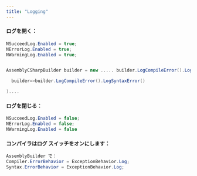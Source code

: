 ```yaml
---
title: "Logging"
---
```


#### ログを開く：

```cs
NSucceedLog.Enabled = true;
NErrorLog.Enabled = true;
NWarningLog.Enabled = true;


AssemblyCSharpBuilder builder = new ..... builder.LogCompileError().LogSyntaxError()..... NDelegate/NClass/NInterface/.... .[StaticInitMethod](

  builder=>builder.LogCompileError().LogSyntaxError()

)....

```

#### ログを閉じる：

```cs
NSucceedLog.Enabled = false;
NErrorLog.Enabled = false;
NWarningLog.Enabled = false
```

#### コンパイラはログ スイッチをオンにします：

```cs
AssemblyBuilder で：
Compiler.ErrorBehavior = ExceptionBehavior.Log;
Syntax.ErrorBehavior = ExceptionBehavior.Log;
```
